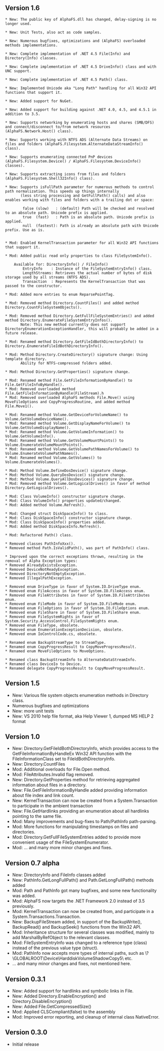 Version 1.6
-----------

    * New: The public key of AlphaFS.dll has changed, delay-signing is no longer used.

	* New: Unit Tests, also act as code samples.

    * New: Numerous bugfixes, optimizations and (AlphaFS) overloaded methods implementations.

	* New: Complete implementation of .NET 4.5 File(Info) and Directory(Info) classes.

	* New: Complete implementation of .NET 4.5 DriveInfo() class and with UNC support.

	* New: Complete implementation of .NET 4.5 Path() class.
	
	* New: Implemented Unicode aka "Long Path" handling for all Win32 API functions that support it.

	* New: Added support for NuGet.
	
	* New: Added support for building against .NET 4.0, 4.5, and 4.5.1 in addition to 3.5.

	* New: Supports networking by enumerating hosts and shares (SMB/DFS) and connect/disconnect to/from network resources (AlphaFS.Network.Host() class).
	
	* New: Supports working with NTFS ADS (Alternate Data Streams) on files and folders (AlphaFS.Filesystem.AlternateDataStreamInfo() class).

	* New: Supports enumerating connected PnP devices (AlphaFS.Filesystem.Device() / AlphaFS.Filesystem.DeviceInfo() classes).
	
	* New: Supports extracting icons from files and folders (AlphaFS.Filesystem.Shell32Info() class).
	
	* New: Supports isFullPath parameter for numerous methods to control path normalization. This speeds up things internally
	       (less string processing and GetFullPath() calls) and also enables working with files and folders with a trailing dot or space:

			false (slow)   : (default) Path will be checked and resolved to an absolute path. Unicode prefix is applied.
			true  (fast)   : Path is an absolute path. Unicode prefix is applied.
			null  (fastest): Path is already an absolute path with Unicode prefix. Use as is.

	
	* Mod: Enabled KernelTransaction parameter for all Win32 API functions that support it.

	* Mod: Added public read only properties to class FileSystemInfo().

		Available for: DirectoryInfo() / FileInfo()
			EntryInfo	 : Instance of the FileSystemEntryInfo() class.
			LengthStreams: Retrieves the actual number of bytes of disk storage used by all streams (NTFS ADS).
			Transaction  : Represents the KernelTransaction that was passed to the constructor.
	
	* Mod: Added more entries to enum ReparsePointTag.

	* Mod: Removed method Directory.CountFiles() and added method Directory.CountFileSystemObjects().	

	* Mod: Removed method Directory.GetFullFileSystemEntries() and added method Directory.EnumerateFileSystemEntryInfos().
	       Note: This new method currently does not support DirectoryEnumerationExceptionHandler, this will probably be added in a future release.

	* Mod: Renamed method Directory.GetFileIdBothDirectoryInfo() to Directory.EnumerateFileIdBothDirectoryInfo().

	* Mod: Method Directory.CreateDirectory() signature change: Using template directory.
	       Ability for NTFS-compressed folders added.

	* Mod: Method Directory.GetProperties() signature change.

	* Mod: Renamed method File.GetFileInformationByHandle() to File.GetFileInfoByHandle().
	* Mod: Removed overloaded method File.GetFileInformationByHandle(FileStream).h
	* Mod: Removed overloaded AlphaFS methods File.Move() using MoveFileOptions and CopyProgressRoutine, and added method File.Move1().
	
	* Mod: Renamed method Volume.GetDeviceForVolumeName() to Volume.GetVolumeDeviceName().
	* Mod: Renamed method Volume.GetDisplayNameForVolume() to Volume.GetVolumeDisplayName().
	* Mod: Renamed method Volume.GetVolumeInformation() to Volume.GetVolumeInfo().
	* Mod: Renamed method Volume.GetVolumeMountPoints() to Volume.EnumerateVolumeMountPoints().
	* Mod: Renamed method Volume.GetVolumePathNamesForVolume() to Volume.EnumerateVolumePathNames().
	* Mod: Renamed method Volume.GetVolumes() to Volume.EnumerateVolumes().
		
	* Mod: Method Volume.DefineDosDevice() signature change.
	* Mod: Method Volume.QueryDosDevice() signature change.
	* Mod: Method Volume.QueryAllDosDevices() signature change.
	* Mod: Removed method Volume.GetLogicalDrives() in favor of method Directory.GetLogicalDrives().

	* Mod: Class VolumeInfo() constructor signature change.
	* Mod: Class VolumeInfo() properties updated/changed.
	* Mod: Added method Volume.Refresh().
	
	* Mod: Changed struct DiskSpaceInfo() to class.
	* Mod: Class DiskSpaceInfo() constructor signature change.
	* Mod: Class DiskSpaceInfo() properties added.
	* Mod: Added method DiskSpaceInfo.Refresh().

	* Mod: Refactored Path() class.

	* Removed classes PathInfoXxx().
	* Removed method Path.IsValidPath(), was part of PathInfo() class.
	
	* Improved upon the correct exceptions thrown, resulting in the removal of Alpha Exception types:
	* Removed AlreadyExistsException.
	* Removed DeviceNotReadyException.
	* Removed DirectoryNotEmptyException.
	* Removed IllegalPathException.
	
	* Removed enum DriveType in favor of System.IO.DriveType enum.
	* Removed enum FileAccess in favor of System.IO.FileAccess enum.
	* Removed enum FileAttributes in favor of System.IO.FileAttributes enum.
	* Removed enum FileMode in favor of System.IO.FileMode enum.
	* Removed enum FileOptions in favor of System.IO.FileOptions enum.
	* Removed enum FileShare in favor of System.IO.FileShare enum.
	* Removed enum FileSystemRights in favor of System.Security.AccessControl.FileSystemRights enum.
	* Removed enum FileType, obsolete.
	* Removed enum EnumerationExceptionDecision, obsolete.
	* Removed enum IoControlCode.cs, obsolete.
		
	* Renamed enum BackupStreamType to StreamType.
	* Renamed enum CopyProgressResult to CopyMoveProgressResult.
	* Renamed enum MoveFileOptions to MoveOptions.

	* Renamed class BackupStreamInfo to AlternateDataStreamInfo.
	* Renamed class DeviceIo to Device.
	* Renamed delegate CopyProgressResult to CopyMoveProgressResult.

Version 1.5
-----------
   * New: Various file system objects enumeration methods in Directory class.
   * Numerous bugfixes and optimizations
   * New: more unit tests
   * New: VS 2010 help file format, aka Help Viewer 1, dumped MS HELP 2 format

Version 1.0
-----------
  * New: Directory.GetFileIdBothDirectoryInfo, which provides access to the GetFileInformationByHandleEx Win32 API 
         function with the FileInformationClass set to FileIdBothDirectoryInfo.
  * New: Directory.CountFiles
  * Mod: Additional overloads for File.Open method.
  * Mod: FileAttributes.Invalid flag removed.
  * New: Directory.GetProperties method for retrieving aggregated information about files in a directory.
  * New: File.GetFileInformationByHandle added providing information about file index and link count.
  * New: KernelTransaction can now be created from a System.Transaction to participate in the ambient transaction
  * New: File.GetHardlinks providing an enumeration about all hardlinks pointing to the same file.
  * Mod: Many improvements and bug-fixes to Path/PathInfo path-parsing.
  * Mod: More functions for manipulating timestamps on files and directories.
  * Mod: Directory.GetFullFileSystemEntries added to provide more convenient usage of the FileSystemEnumerator.
  * Mod: ... and many more minor changes and fixes.

Version 0.7 alpha
-----------------
  * New: DirectoryInfo and FileInfo classes added
  * New: PathInfo.GetLongFullPath() and Path.GetLongFullPath() methods added
  * Mod: Path and PathInfo got many bugfixes, and some new functionality was added.
  * Mod: AlphaFS now targets the .NET Framework 2.0 instead of 3.5 previously.
  * Mod: KernelTransaction can now be created from, and participate in a System.Transactions.Transaction.
  * New: BackupFileStream added, in support of the BackupWrite(), BackupRead() and BackupSeek() functions from the Win32 API.
  * Mod: Inheritance structure for several classes was modified, mainly to add MarshalByRefObject to the relevant classes.
  * Mod: FileSystemEntryInfo was changed to a reference type (class) instead of the previous value type (struct).
  * Mod: PathInfo now accepts more types of internal paths, such as \\?\GLOBALROOT\Device\HarddiskVolumeShadowCopy5\ etc.
  * ... and many minor changes and fixes, not mentioned here.

Version 0.3.1
-------------
  * New: Added support for hardlinks and symbolic links in File.
  * New: Added Directory.EnableEncryption() and Directory.DisableEncryption()
  * New: Added File.GetCompressedSize()
  * Mod: Applied CLSCompliant(false) to the assembly
  * Mod: Improved error reporting, and cleanup of internal class NativeError.
  
Version 0.3.0
-------------
  * Initial release
  
